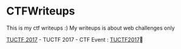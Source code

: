 # CTFWriteups

This is my ctf writeups :) My writeups is about web challenges only

[TUCTF 2017](https://github.com/quanght55/CTFWriteups/tree/master/TUCTF) - TUCTF 2017 - CTF Event : [TUCTF2017](https://ctftime.org/event/500):clap:
